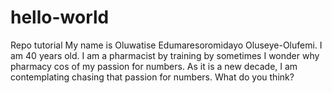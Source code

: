 # hello-world
Repo tutorial
My name is Oluwatise Edumaresoromidayo Oluseye-Olufemi. I am 40 years old. I am a pharmacist by training by sometimes I wonder why pharmacy cos of my passion for numbers.
As it is a new decade, I am contemplating chasing that passion for numbers.
What do you think?
